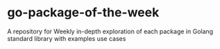 # go-package-of-the-week
A repository for Weekly in-depth exploration of  each package in Golang standard library with examples use cases
